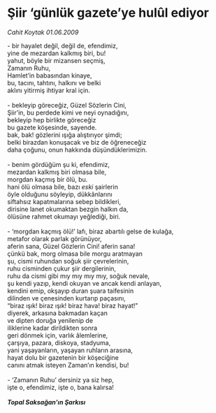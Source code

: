 # Şiir ‘günlük gazete’ye hulûl ediyor

*Cahit Koytak 01.06.2009*

<div class="taraf_structure_2col_1zq">
<div class="margen_n">



 <p>- bir hayalet değil, değil de, efendimiz, <br/>yine de mezardan kalkmış biri, bu! <br/>yahut, böyle bir mizansen seçmiş, <br/>Zamanın Ruhu, <br/>Hamlet’in babasından kinaye, <br/>bu, tacını, tahtını, halkını ve belki <br/>aklını yitirmiş ihtiyar kral için. <br/><br/>- bekleyip göreceğiz, Güzel Sözlerin Cini, <br/>Şiir’in, bu perdede kimi ve neyi oynadığını, <br/>bekleyip hep birlikte göreceğiz <br/>bu gazete köşesinde, sayende. <br/>bak, bak! gözlerini ışığa alıştırıyor şimdi; <br/>belki birazdan konuşacak ve biz de öğreneceğiz <br/>daha çoğunu, onun hakkında düşündüklerimizin. <br/><br/>- benim gördüğüm şu ki, efendimiz, <br/>mezardan kalkmış biri olmasa bile, <br/>morgdan kaçmış bir ölü, bu. <br/>hani ölü olmasa bile, bazı <i>eski </i>şairlerin <br/>öyle olduğunu söyleyip, dükkânlarını <br/>siftahsız kapatmalarına sebep bildikleri, <br/>dirisine lanet okumaktan bezgin halkın da, <br/>ölüsüne rahmet okumayı yeğlediği, biri. <br/><br/>- ‘morgdan kaçmış ölü!’ lafı, biraz abartılı gelse de kulağa, <br/>metafor olarak parlak görünüyor, <br/>aferin sana, Güzel Gözlerin Cini! aferin sana! <br/>çünkü bak, morg olmasa bile morgu aratmayan <br/>şu, cismi ruhundan soğuk şiir çevrelerinin, <br/>ruhu cisminden çukur şiir dergilerinin, <br/>ruhu da cismi gibi mıy mıy mıy mıy, soğuk nevale, <br/>şu kendi yazıp, kendi okuyan ve ancak kendi anlayan, <br/>kendini emip, okşayıp duran şuara taifesinin <br/>dilinden ve çenesinden kurtarıp paçasını, <br/>“biraz ışık! biraz ışık! biraz hava! biraz hayat!” <br/>diyerek, arkasına bakmadan kaçan <br/>ve dipten doruğa yenilenip de <br/>iliklerine kadar dirildikten sonra <br/>geri dönmek için, varlık âlemlerine, <br/>çarşıya, pazara, diskoya, stadyuma, <br/>yani yaşayanların, yaşayan ruhların arasına, <br/>hayat dolu bir gazetenin bir köşeciğine <br/>canını atmak isteyen Zaman’ın kendisi, bu! <br/><br/>- ‘Zamanın Ruhu’ dersiniz ya siz hep, <br/>işte o, efendimiz, işte o, bana kalırsa!<b><i> <br/><br/>Topal Saksağan’ın Şarkısı</i></b></p>
<br/>
<br/>
<br/>



<br/>


<div id="taraf_not">
</div>

</div>


</div>
